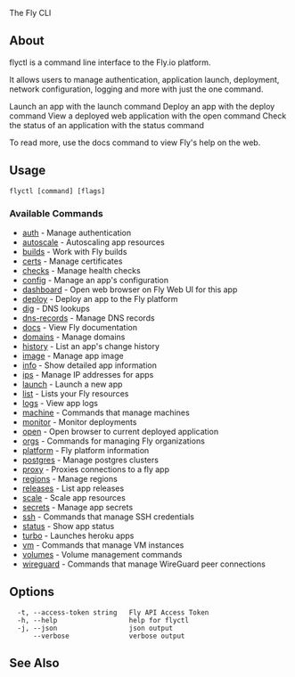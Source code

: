 <p class="font-medium tracking-tight text-gray-400 text-lg -mt-4 mb-9 pb-5 border-b">
  The Fly CLI
</p>

## About

flyctl is a command line interface to the Fly.io platform.

It allows users to manage authentication, application launch,
deployment, network configuration, logging and more with just the
one command.

Launch an app with the launch command
Deploy an app with the deploy command
View a deployed web application with the open command
Check the status of an application with the status command

To read more, use the docs command to view Fly's help on the web.

## Usage

~~~
flyctl [command] [flags]
~~~

### Available Commands
* [auth](/docs/flyctl/auth/)	 - Manage authentication
* [autoscale](/docs/flyctl/autoscale/)	 - Autoscaling app resources
* [builds](/docs/flyctl/builds/)	 - Work with Fly builds
* [certs](/docs/flyctl/certs/)	 - Manage certificates
* [checks](/docs/flyctl/checks/)	 - Manage health checks
* [config](/docs/flyctl/config/)	 - Manage an app's configuration
* [dashboard](/docs/flyctl/dashboard/)	 - Open web browser on Fly Web UI for this app
* [deploy](/docs/flyctl/deploy/)	 - Deploy an app to the Fly platform
* [dig](/docs/flyctl/dig/)	 - DNS lookups
* [dns-records](/docs/flyctl/dns-records/)	 - Manage DNS records
* [docs](/docs/flyctl/docs/)	 - View Fly documentation
* [domains](/docs/flyctl/domains/)	 - Manage domains
* [history](/docs/flyctl/history/)	 - List an app's change history
* [image](/docs/flyctl/image/)	 - Manage app image
* [info](/docs/flyctl/info/)	 - Show detailed app information
* [ips](/docs/flyctl/ips/)	 - Manage IP addresses for apps
* [launch](/docs/flyctl/launch/)	 - Launch a new app
* [list](/docs/flyctl/list/)	 - Lists your Fly resources
* [logs](/docs/flyctl/logs/)	 - View app logs
* [machine](/docs/flyctl/machine/)	 - Commands that manage machines
* [monitor](/docs/flyctl/monitor/)	 - Monitor deployments
* [open](/docs/flyctl/open/)	 - Open browser to current deployed application
* [orgs](/docs/flyctl/orgs/)	 - Commands for managing Fly organizations
* [platform](/docs/flyctl/platform/)	 - Fly platform information
* [postgres](/docs/flyctl/postgres/)	 - Manage postgres clusters
* [proxy](/docs/flyctl/proxy/)	 - Proxies connections to a fly app
* [regions](/docs/flyctl/regions/)	 - Manage regions
* [releases](/docs/flyctl/releases/)	 - List app releases
* [scale](/docs/flyctl/scale/)	 - Scale app resources
* [secrets](/docs/flyctl/secrets/)	 - Manage app secrets
* [ssh](/docs/flyctl/ssh/)	 - Commands that manage SSH credentials
* [status](/docs/flyctl/status/)	 - Show app status
* [turbo](/docs/flyctl/turbo/)	 - Launches heroku apps
* [vm](/docs/flyctl/vm/)	 - Commands that manage VM instances
* [volumes](/docs/flyctl/volumes/)	 - Volume management commands
* [wireguard](/docs/flyctl/wireguard/)	 - Commands that manage WireGuard peer connections

## Options

~~~
  -t, --access-token string   Fly API Access Token
  -h, --help                  help for flyctl
  -j, --json                  json output
      --verbose               verbose output
~~~

## See Also


